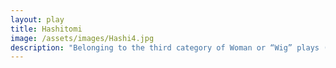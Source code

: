```yaml
---
layout: play
title: Hashitomi
image: /assets/images/Hashi4.jpg
description: "Belonging to the third category of Woman or “Wig” plays (女物), it engulfs the viewers in a tender dream-like world of a female protagonist, a ghost of young Lady Yūgao appearing as a flower and reminiscing on her romantic encounter with Prince Genji."
---
```

